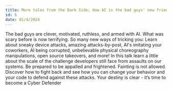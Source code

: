 ```yaml
---
title: More tales from the Dark Side; How AI is the bad guys' new friend
id: 6
date: 01/4/2024
---
```

The bad guys are clever, motivated, ruthless, and armed with AI. What was scary before is now terrifying. So many new ways of tricking you: Learn about sneaky device attacks, amazing attacks-by-post, AI's imitating your coworkers, AI being corrupted, unbelievable physical choreography manipulations, open source takeovers, and more!
In this talk learn a little about the scale of the challenge developers still face from assaults on our systems. Be prepared to be appalled and frightened. Fainting is not allowed.
Discover how to fight back and see how you can change your behavior and your code to defend against these attacks.
Your destiny is clear - it’s time to become a Cyber Defender
